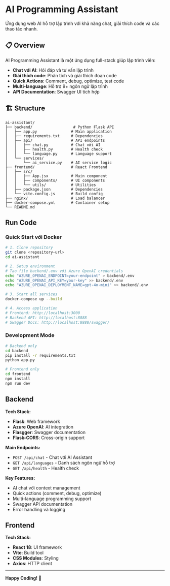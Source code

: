 # AI Programming Assistant

Ứng dụng web AI hỗ trợ lập trình với khả năng chat, giải thích code và các thao tác nhanh.

## 📋 Overview

AI Programming Assistant là một ứng dụng full-stack giúp lập trình viên:
- **Chat với AI**: Hỏi đáp và tư vấn lập trình
- **Giải thích code**: Phân tích và giải thích đoạn code
- **Quick Actions**: Comment, debug, optimize, test code
- **Multi-language**: Hỗ trợ 9+ ngôn ngữ lập trình
- **API Documentation**: Swagger UI tích hợp

## 🏗️ Structure

```
ai-assistant/
├── backend/                  # Python Flask API
│   ├── app.py               # Main application
│   ├── requirements.txt     # Dependencies
│   ├── api/                 # API endpoints
│   │   ├── chat.py          # Chat với AI
│   │   ├── health.py        # Health check
│   │   └── language.py      # Language support
│   └── services/
│       └── ai_service.py    # AI service logic
├── frontend/                # React Frontend
│   ├── src/
│   │   ├── App.jsx          # Main component
│   │   ├── components/      # UI components
│   │   └── utils/           # Utilities
│   ├── package.json         # Dependencies
│   └── vite.config.js       # Build config
├── nginx/                   # Load balancer
├── docker-compose.yml       # Container setup
└── README.md
```

## Run Code

### Quick Start với Docker
```bash
# 1. Clone repository
git clone <repository-url>
cd ai-assistant

# 2. Setup environment
# Tạo file backend/.env với Azure OpenAI credentials
echo "AZURE_OPENAI_ENDPOINT=your-endpoint" > backend/.env
echo "AZURE_OPENAI_API_KEY=your-key" >> backend/.env
echo "AZURE_OPENAI_DEPLOYMENT_NAME=gpt-4o-mini" >> backend/.env

# 3. Start all services
docker-compose up --build

# 4. Access application
# Frontend: http://localhost:3000
# Backend API: http://localhost:8888
# Swagger Docs: http://localhost:8888/swagger/
```

### Development Mode
```bash
# Backend only
cd backend
pip install -r requirements.txt
python app.py

# Frontend only
cd frontend
npm install
npm run dev
```

## Backend

**Tech Stack:**
- **Flask**: Web framework
- **Azure OpenAI**: AI integration
- **Flasgger**: Swagger documentation
- **Flask-CORS**: Cross-origin support

**Main Endpoints:**
- `POST /api/chat` - Chat với AI Assistant
- `GET /api/languages` - Danh sách ngôn ngữ hỗ trợ
- `GET /api/health` - Health check

**Key Features:**
- AI chat với context management
- Quick actions (comment, debug, optimize)
- Multi-language programming support
- Swagger API documentation
- Error handling và logging

## Frontend

**Tech Stack:**
- **React 18**: UI framework
- **Vite**: Build tool
- **CSS Modules**: Styling
- **Axios**: HTTP client

---

**Happy Coding! 🚀**
